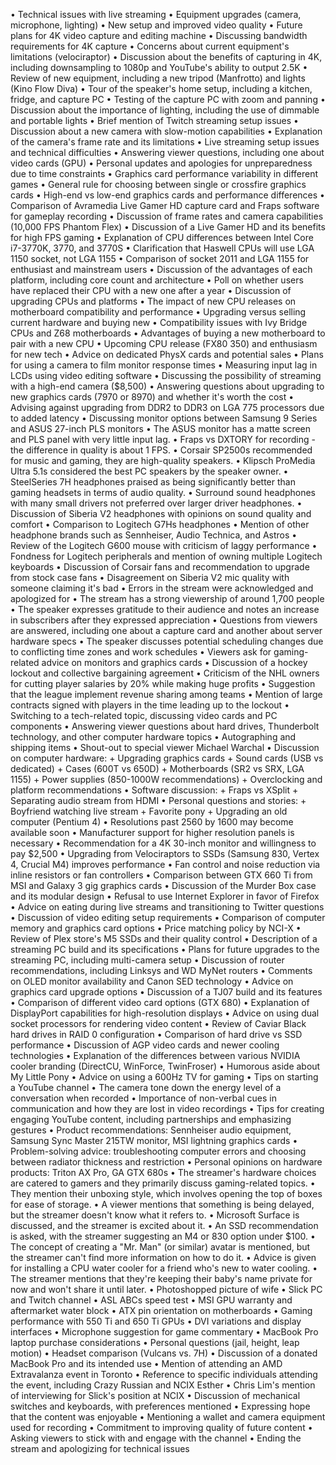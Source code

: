 • Technical issues with live streaming
• Equipment upgrades (camera, microphone, lighting)
• New setup and improved video quality
• Future plans for 4K video capture and editing machine
• Discussing bandwidth requirements for 4K capture
• Concerns about current equipment's limitations (velociraptor)
• Discussion about the benefits of capturing in 4K, including downsampling to 1080p and YouTube's ability to output 2.5K
• Review of new equipment, including a new tripod (Manfrotto) and lights (Kino Flow Diva)
• Tour of the speaker's home setup, including a kitchen, fridge, and capture PC
• Testing of the capture PC with zoom and panning
• Discussion about the importance of lighting, including the use of dimmable and portable lights
• Brief mention of Twitch streaming setup issues
• Discussion about a new camera with slow-motion capabilities
• Explanation of the camera's frame rate and its limitations
• Live streaming setup issues and technical difficulties
• Answering viewer questions, including one about video cards (GPU)
• Personal updates and apologies for unpreparedness due to time constraints
• Graphics card performance variability in different games
• General rule for choosing between single or crossfire graphics cards
• High-end vs low-end graphics cards and performance differences
• Comparison of Avramedia Live Gamer HD capture card and Fraps software for gameplay recording
• Discussion of frame rates and camera capabilities (10,000 FPS Phantom Flex)
• Discussion of a Live Gamer HD and its benefits for high FPS gaming
• Explanation of CPU differences between Intel Core i7-3770K, 3770, and 3770S
• Clarification that Haswell CPUs will use LGA 1150 socket, not LGA 1155
• Comparison of socket 2011 and LGA 1155 for enthusiast and mainstream users
• Discussion of the advantages of each platform, including core count and architecture
• Poll on whether users have replaced their CPU with a new one after a year
• Discussion of upgrading CPUs and platforms
• The impact of new CPU releases on motherboard compatibility and performance
• Upgrading versus selling current hardware and buying new
• Compatibility issues with Ivy Bridge CPUs and Z68 motherboards
• Advantages of buying a new motherboard to pair with a new CPU
• Upcoming CPU release (FX80 350) and enthusiasm for new tech
• Advice on dedicated PhysX cards and potential sales
• Plans for using a camera to film monitor response times
• Measuring input lag in LCDs using video editing software
• Discussing the possibility of streaming with a high-end camera ($8,500)
• Answering questions about upgrading to new graphics cards (7970 or 8970) and whether it's worth the cost
• Advising against upgrading from DDR2 to DDR3 on LGA 775 processors due to added latency
• Discussing monitor options between Samsung 9 Series and ASUS 27-inch PLS monitors
• The ASUS monitor has a matte screen and PLS panel with very little input lag.
• Fraps vs DXTORY for recording - the difference in quality is about 1 FPS.
• Corsair SP2500s recommended for music and gaming, they are high-quality speakers.
• Klipsch ProMedia Ultra 5.1s considered the best PC speakers by the speaker owner.
• SteelSeries 7H headphones praised as being significantly better than gaming headsets in terms of audio quality.
• Surround sound headphones with many small drivers not preferred over larger driver headphones.
• Discussion of Siberia V2 headphones with opinions on sound quality and comfort
• Comparison to Logitech G7Hs headphones
• Mention of other headphone brands such as Sennheiser, Audio Technica, and Astros
• Review of the Logitech G600 mouse with criticism of laggy performance
• Fondness for Logitech peripherals and mention of owning multiple Logitech keyboards
• Discussion of Corsair fans and recommendation to upgrade from stock case fans
• Disagreement on Siberia V2 mic quality with someone claiming it's bad
• Errors in the stream were acknowledged and apologized for
• The stream has a strong viewership of around 1,700 people
• The speaker expresses gratitude to their audience and notes an increase in subscribers after they expressed appreciation
• Questions from viewers are answered, including one about a capture card and another about server hardware specs
• The speaker discusses potential scheduling changes due to conflicting time zones and work schedules
• Viewers ask for gaming-related advice on monitors and graphics cards
• Discussion of a hockey lockout and collective bargaining agreement
• Criticism of the NHL owners for cutting player salaries by 20% while making huge profits
• Suggestion that the league implement revenue sharing among teams
• Mention of large contracts signed with players in the time leading up to the lockout
• Switching to a tech-related topic, discussing video cards and PC components
• Answering viewer questions about hard drives, Thunderbolt technology, and other computer hardware topics
• Autographing and shipping items
• Shout-out to special viewer Michael Warchal
• Discussion on computer hardware:
	+ Upgrading graphics cards
	+ Sound cards (USB vs dedicated)
	+ Cases (600T vs 650D)
	+ Motherboards (SR2 vs SRX, LGA 1155)
	+ Power supplies (850-1000W recommendations)
	+ Overclocking and platform recommendations
• Software discussion:
	+ Fraps vs XSplit
	+ Separating audio stream from HDMI
• Personal questions and stories:
	+ Boyfriend watching live stream
	+ Favorite pony
	+ Upgrading an old computer (Pentium 4)
• Resolutions past 2560 by 1600 may become available soon
• Manufacturer support for higher resolution panels is necessary
• Recommendation for a 4K 30-inch monitor and willingness to pay $2,500
• Upgrading from Velociraptors to SSDs (Samsung 830, Vertex 4, Crucial M4) improves performance
• Fan control and noise reduction via inline resistors or fan controllers
• Comparison between GTX 660 Ti from MSI and Galaxy 3 gig graphics cards
• Discussion of the Murder Box case and its modular design
• Refusal to use Internet Explorer in favor of Firefox
• Advice on eating during live streams and transitioning to Twitter questions
• Discussion of video editing setup requirements
• Comparison of computer memory and graphics card options
• Price matching policy by NCI-X
• Review of Plex store's M5 SSDs and their quality control
• Description of a streaming PC build and its specifications
• Plans for future upgrades to the streaming PC, including multi-camera setup
• Discussion of router recommendations, including Linksys and WD MyNet routers
• Comments on OLED monitor availability and Canon SED technology
• Advice on graphics card upgrade options
• Discussion of a TJ07 build and its features
• Comparison of different video card options (GTX 680)
• Explanation of DisplayPort capabilities for high-resolution displays
• Advice on using dual socket processors for rendering video content
• Review of Caviar Black hard drives in RAID 0 configuration
• Comparison of hard drive vs SSD performance
• Discussion of AGP video cards and newer cooling technologies
• Explanation of the differences between various NVIDIA cooler branding (DirectCU, WinForce, TwinFroser)
• Humorous aside about My Little Pony
• Advice on using a 600Hz TV for gaming
• Tips on starting a YouTube channel
• The camera tone down the energy level of a conversation when recorded
• Importance of non-verbal cues in communication and how they are lost in video recordings
• Tips for creating engaging YouTube content, including partnerships and emphasizing gestures
• Product recommendations: Sennheiser audio equipment, Samsung Sync Master 215TW monitor, MSI lightning graphics cards
• Problem-solving advice: troubleshooting computer errors and choosing between radiator thickness and restriction
• Personal opinions on hardware products: Triton AX Pro, GA GTX 680s
• The streamer's hardware choices are catered to gamers and they primarily discuss gaming-related topics.
• They mention their unboxing style, which involves opening the top of boxes for ease of storage.
• A viewer mentions that something is being delayed, but the streamer doesn't know what it refers to.
• Microsoft Surface is discussed, and the streamer is excited about it.
• An SSD recommendation is asked, with the streamer suggesting an M4 or 830 option under $100.
• The concept of creating a "Mr. Man" (or similar) avatar is mentioned, but the streamer can't find more information on how to do it.
• Advice is given for installing a CPU water cooler for a friend who's new to water cooling.
• The streamer mentions that they're keeping their baby's name private for now and won't share it until later.
• Photoshopped picture of wife
• Slick PC and Twitch channel
• ASL ABCs speed test
• MSI GPU warranty and aftermarket water block
• ATX pin orientation on motherboards
• Gaming performance with 550 Ti and 650 Ti GPUs
• DVI variations and display interfaces
• Microphone suggestion for game commentary
• MacBook Pro laptop purchase considerations
• Personal questions (jail, height, leap motion)
• Headset comparison (Vulcans vs. 7H)
• Discussion of a donated MacBook Pro and its intended use
• Mention of attending an AMD Extravalanza event in Toronto
• Reference to specific individuals attending the event, including Crazy Russian and NCIX Esther
• Chris Lim's mention of interviewing for Slick's position at NCIX
• Discussion of mechanical switches and keyboards, with preferences mentioned
• Expressing hope that the content was enjoyable
• Mentioning a wallet and camera equipment used for recording
• Commitment to improving quality of future content
• Asking viewers to stick with and engage with the channel
• Ending the stream and apologizing for technical issues